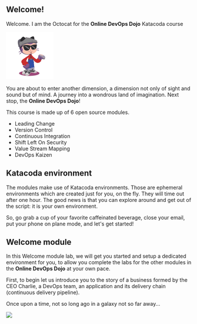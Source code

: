 ## Welcome!

Welcome. I am the Octocat for the **Online DevOps Dojo** Katacoda course

![](../../assets/online-devops-dojo/welcome/octocat.png)

You are about to enter another dimension, a dimension not only of sight and sound but of mind. A journey into a wondrous land of imagination. Next stop, the **Online DevOps Dojo**!

This course is made up of 6 open source modules.

* Leading Change
* Version Control
* Continuous Integration
* Shift Left On Security
* Value Stream Mapping
* DevOps Kaizen

## Katacoda environment

The modules make use of Katacoda environments. Those are ephemeral environments which are created just for you, on the fly. They
will time out after one hour. The good news is that you can explore around and get out of the script: it is your own environment.

So, go grab a cup of your favorite caffeinated beverage, close your email, put your phone on plane mode, and let's get started!

## Welcome module

In this Welcome module lab, we will get you started and setup a dedicated environment for you, to allow you complete the labs for
the other modules in the **Online DevOps Dojo** at your own pace.

First, to begin let us introduce you to the story of a business formed by the CEO Charlie, a DevOps team, an application and its
delivery chain (continuous delivery pipeline).

Once upon a time, not so long ago in a galaxy not so far away...

![](../../assets/online-devops-dojo/welcome/onceuponatime.jpg)

